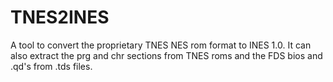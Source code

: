 # TNES2INES
A tool to convert the proprietary TNES NES rom format to INES 1.0. It can also extract the prg and chr sections from TNES roms and the FDS bios and .qd's from .tds files.
